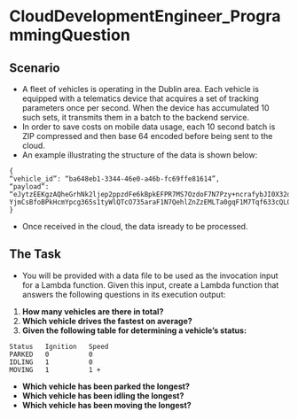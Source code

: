 # CloudDevelopmentEngineer_ProgrammingQuestion

## Scenario
- A fleet of vehicles is operating in the Dublin area. Each vehicle is equipped with a telematics device that
acquires a set of tracking parameters once per second. When the device has accumulated 10 such sets,
it transmits them in a batch to the backend service.
- In order to save costs on mobile data usage, each 10 second batch is ZIP compressed and then base 64
encoded before being sent to the cloud.
- An example illustrating the structure of the data is shown below:
```
{
“vehicle_id”: “ba648eb1-3344-46e0-a46b-fc69ffe81614”,
“payload”:
“eJytzEEKgzAQheGrhNk2ljep2ppzdFe6kBpkEFPR7MS7OzdoF7N7Pzy+ncrafybJI0X32qnInLbSz4smBQRUCBV3T25ij
YjmCsBfoBPkHcmYpcg365s1tyWlQTcO735araF1N7QehlZnZzEMLTa0gqF1M7Tqf633cQL0y8kA”
}
```
- Once received in the cloud, the data isready to be processed.


## The Task
- You will be provided with a data file to be used as the invocation input for a Lambda function.
Given this input, create a Lambda function that answers the following questions in its execution output:
1. **How many vehicles are there in total?**
2. **Which vehicle drives the fastest on average?**
3. **Given the following table for determining a vehicle’s status:**

```
Status   Ignition   Speed
PARKED   0          0
IDLING   1          0
MOVING   1          1 +
```

- **Which vehicle has been parked the longest?**
- **Which vehicle has been idling the longest?**
- **Which vehicle has been moving the longest?**
